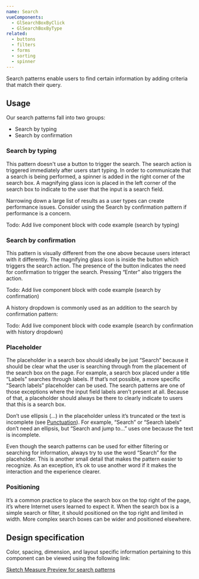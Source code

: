 ```yaml
---
name: Search
vueComponents:
  - GlSearchBoxByClick
  - GlSearchBoxByType
related:
  - buttons
  - filters
  - forms
  - sorting
  - spinner
---
```


Search patterns enable users to find certain information by adding criteria that match their query.

## Usage

Our search patterns fall into two groups:

*   Search by typing
*   Search by confirmation

### Search by typing

This pattern doesn't use a button to trigger the search. The search action is triggered immediately after users start typing. In order to communicate that a search is being performed, a spinner is added in the right corner of the search box. A magnifying glass icon is placed in the left corner of the search box to indicate to the user that the input is a search field.

Narrowing down a large list of results as a user types can create performance issues. Consider using the Search by confirmation pattern if performance is a concern.

Todo: Add live component block with code example (search by typing)

### Search by confirmation

This pattern is visually different from the one above because users interact with it differently. The magnifying glass icon is inside the button which triggers the search action. The presence of the button indicates the need for confirmation to trigger the search. Pressing “Enter” also triggers the action.

Todo: Add live component block with code example (search by confirmation)

A history dropdown is commonly used as an addition to the search by confirmation pattern:

Todo: Add live component block with code example (search by confirmation with history dropdown)

### Placeholder

The placeholder in a search box should ideally be just “Search” because it should be clear what the user is searching through from the placement of the search box on the page. For example, a search box placed under a title “Labels” searches through labels. If that’s not possible, a more specific ”Search labels” placeholder can be used. The search patterns are one of those exceptions where the input field labels aren’t present at all. Because of that, a placeholder should always be there to clearly indicate to users that this is a search box.

Don’t use ellipsis (…) in the placeholder unless it’s truncated or the text is incomplete (see [Punctuation](/content/punctuation)). For example, “Search” or “Search labels” don’t need an ellipsis, but “Search and jump to…” uses one because the text is incomplete.

Even though the search patterns can be used for either filtering or searching for information, always try to use the word “Search” for the placeholder. This is another small detail that makes the pattern easier to recognize. As an exception, it’s ok to use another word if it makes the interaction and the experience clearer.

### Positioning

It’s a common practice to place the search box on the top right of the page, it’s where Internet users learned to expect it. When the search box is a simple search or filter, it should positioned on the top right and limited in width. More complex search boxes can be wider and positioned elsewhere.

## Design specification

Color, spacing, dimension, and layout specific information pertaining to this component can be viewed using the following link:

[Sketch Measure Preview for search patterns](https://gitlab-org.gitlab.io/gitlab-design/hosted/design-gitlab-specs/search-spec-previews/)
